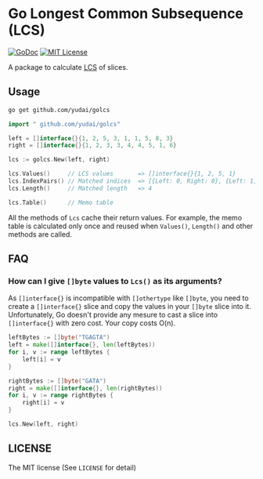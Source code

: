 # Go Longest Common Subsequence (LCS)

[![GoDoc](https://godoc.org/github.com/yudai/golcs?status.svg)][godoc]
[![MIT License](http://img.shields.io/badge/license-MIT-blue.svg)][license]

[godoc]: https://godoc.org/github.com/yudai/golcs
[license]: https://github.com/yudai/golcs/blob/master/LICENSE

A package to calculate [LCS](http://en.wikipedia.org/wiki/Longest_common_subsequence_problem) of slices.

## Usage

```sh
go get github.com/yudai/golcs
```

```go
import " github.com/yudai/golcs"

left = []interface{}{1, 2, 5, 3, 1, 1, 5, 8, 3}
right = []interface{}{1, 2, 3, 3, 4, 4, 5, 1, 6}

lcs := golcs.New(left, right)

lcs.Values()     // LCS values       => []interface{}{1, 2, 5, 1}
lcs.IndexPairs() // Matched indices  => [{Left: 0, Right: 0}, {Left: 1, Right: 1}, {Left: 2, Right: 6}, {Left: 4, Right: 7}]
lcs.Length()     // Matched length   => 4

lcs.Table()      // Memo table
```

All the methods of `Lcs` cache their return values. For example, the memo table is calculated only once and reused when `Values()`, `Length()` and other methods are called.


## FAQ

### How can I give `[]byte` values to `Lcs()` as its arguments?

As `[]interface{}` is incompatible with `[]othertype` like `[]byte`, you need to create a `[]interface{}` slice and copy the values in your `[]byte` slice into it. Unfortunately, Go doesn't provide any mesure to cast a slice into `[]interface{}` with zero cost. Your copy costs O(n).

```go
leftBytes := []byte("TGAGTA")
left = make([]interface{}, len(leftBytes))
for i, v := range leftBytes {
	left[i] = v
}

rightBytes := []byte("GATA")
right = make([]interface{}, len(rightBytes))
for i, v := range rightBytes {
	right[i] = v
}

lcs.New(left, right)
```


## LICENSE

The MIT license (See `LICENSE` for detail)
